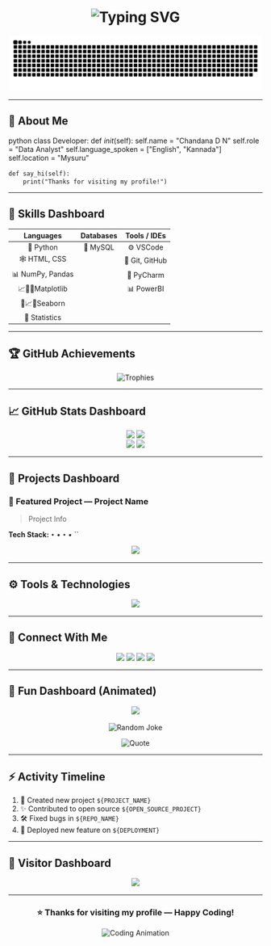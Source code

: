 <!-- ========================== START OF README ========================== -->

<h1 align="center">
  <img src="https://readme-typing-svg.herokuapp.com?font=Fira+Code&weight=600&size=30&duration=3500&pause=1000&color=00F5D4&center=true&vCenter=true&width=600&lines=👋+Hi,+I'm+Chandana+D+N;💻+Data+Analyst;🌐+Open+Source+Contributor;🚀+Tech+Enthusiast" alt="Typing SVG">
</h1>

<p align="center">
  <img src="https://github.com/Platane/snk/raw/output/github-contribution-grid-snake.svg" alt="snake animation" />
</p>

---

## 🧭 About Me

python
class Developer:
    def _init_(self):
        self.name = "Chandana D N"
        self.role = "Data Analyst"
        self.language_spoken = ["English", "Kannada"]
        self.location = "Mysuru"
        
    def say_hi(self):
        print("Thanks for visiting my profile!")
---

## 🧠 Skills Dashboard

<div align="center">

|   **Languages**   |   **Databases**   |   **Tools / IDEs**   |
| :---------------: | :---------------: | :-----------------:  |
|     🐍 Python    | 💾 MySQL          |      ⚙ VSCode        |
|    🕸 HTML, CSS   |                   |    🧭 Git, GitHub    |
|  📊 NumPy, Pandas|                   |    🧩 PyCharm        |
|  📈🎨🐍Matplotlib|                   |     📊 PowerBI       |
|  🌊📈🐍Seaborn  |                   |                       |
|  🔢 Statistics   |                   |                       |


</div>

---

## 🏆 GitHub Achievements

<p align="center">
  <img src="https://github-profile-trophy.vercel.app/?username=Chandu-30-09&theme=radical&no-frame=true&row=1&margin-w=10&margin-h=10" alt="Trophies" />
</p>

---

## 📈 GitHub Stats Dashboard

<div align="center">

<img src="https://github-readme-stats.vercel.app/api?username=Chandu-30-09&show_icons=true&theme=radical&hide_border=true&count_private=true" height="160" />
<img src="https://github-readme-streak-stats.herokuapp.com/?user=Chandu-30-09&theme=radical&hide_border=true" height="160" />

</div>

<div align="center">

<img src="https://github-readme-stats.vercel.app/api/top-langs/?username=Chandu-30-09&layout=compact&theme=radical&hide_border=true&langs_count=8" height="160" />
<img src="https://github-readme-activity-graph.vercel.app/graph?username=Chandu-30-09&theme=react-dark&hide_border=true&area=true&custom_title=Contribution+Graph" />

</div>

---

## 🎨 Projects Dashboard

### 🚀 Featured Project — **Project Name**

> Project Info

**Tech Stack:**
`` • `` • `` • `` • ``

<p align="center">
  <img src="https://github-readme-stats.vercel.app/api/pin/?username=Chandu-30-09&repo=law-edify&theme=radical&hide_border=true" />
</p>

---

## ⚙ Tools & Technologies

<p align="center">
  <img src="https://skillicons.dev/icons?i=python,visualization,html,css,mysql,github,vscode&perline=8" />
</p>

---

## 💬 Connect With Me

<p align="center">
  <a href="https://linkedin.com/in/chandana-d-n-8a124b361" target="_blank"><img src="https://img.shields.io/badge/LinkedIn-0077B5?style=for-the-badge&logo=linkedin&logoColor=white"></a>
  <a href="mailto:chandanadn3@gmail.com" target="_blank"><img src="https://img.shields.io/badge/Gmail-D14836?style=for-the-badge&logo=gmail&logoColor=white"></a>
  <a href="https://github.com/Chandu-30-09" target="_blank"><img src="https://img.shields.io/badge/GitHub-100000?style=for-the-badge&logo=github&logoColor=white"></a>
  <a href="https://github.com/Chandu-30-09/Portfolio" target="_blank"><img src="https://img.shields.io/badge/Portfolio-FF4088?style=for-the-badge&logo=web&logoColor=white"></a>
</p>

---

## 🎯 Fun Dashboard (Animated)

<p align="center">
  <img src="https://media.giphy.com/media/hvRJCLFzcasrR4ia7z/giphy.gif" width="60">
</p>

<p align="center">
  <img src="https://readme-jokes.vercel.app/api?theme=radical" alt="Random Joke" />
</p>

<p align="center">
  <img src="https://quotes-github-readme.vercel.app/api?type=horizontal&theme=radical" alt="Quote" />
</p>

---

## ⚡ Activity Timeline

<!--START_SECTION:activity-->

1. 🎉 Created new project `${PROJECT_NAME}`
2. ✨ Contributed to open source `${OPEN_SOURCE_PROJECT}`
3. 🛠 Fixed bugs in `${REPO_NAME}`
4. 🚀 Deployed new feature on `${DEPLOYMENT}`

<!--END_SECTION:activity-->

---

## 🌈 Visitor Dashboard

<p align="center">
  <img src="https://komarev.com/ghpvc/?username=Chandu-30-09&label=Profile+Views&color=blueviolet&style=flat-square" />
</p>

---

<h3 align="center">⭐ Thanks for visiting my profile — Happy Coding!</h3>

<p align="center">
  <img src="https://raw.githubusercontent.com/abhisheknaiidu/abhisheknaiidu/master/code.gif" width="350" alt="Coding Animation">
</p>

<!-- ========================== END OF README ========================== -->


